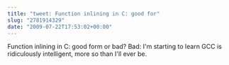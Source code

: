 ```yaml
---
title: "tweet: Function inlining in C: good for"
slug: "2781914329"
date: "2009-07-22T17:53:02+00:00"
---
```

Function inlining in C: good form or bad? Bad: I'm starting to learn GCC is ridiculously intelligent, more so than I'll ever be.